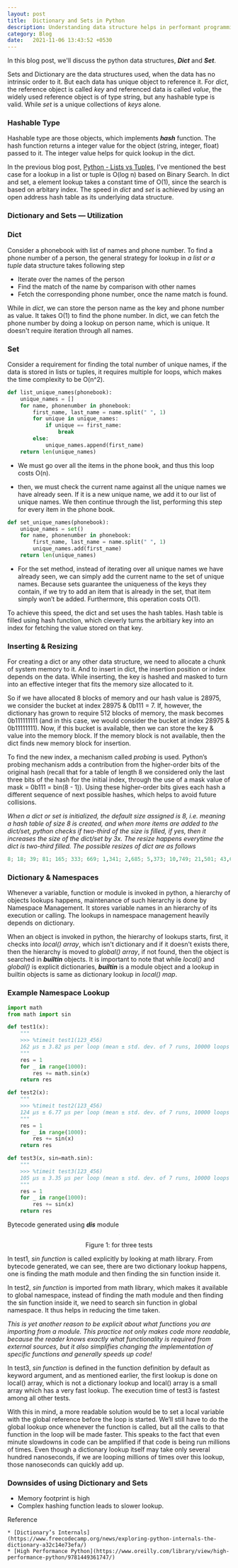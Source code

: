 ```yaml
---
layout: post
title:  Dictionary and Sets in Python
description: Understanding data structure helps in performant programming!
category: Blog
date:   2021-11-06 13:43:52 +0530
---
```

In this blog post, we'll discuss the python data structures, ***Dict*** and ***Set***.

Sets and Dictionary are the data structures used, when the data has no intrinsic order to it. But each data has unique object to reference it. For *dict*, the reference object is called *key* and referenced data is called *value*, the widely used reference object is of type string, but any hashable type is valid. While *set* is a unique collections of *keys* alone. 

### Hashable Type

Hashable type are those objects, which implements *__hash__* function. The hash function returns a integer value for the object (string, integer, float) passed to it. The integer value helps for quick lookup in the dict.

In the previous blog post, [Python - Lists vs Tuples](https://mayur-ds.medium.com/python-lists-and-tuples-760d45ebeaa8), I've mentioned the best case for a lookup in a list or tuple is O(log n) based on Binary Search. In dict and set, a element lookup takes a constant time of O(1), since the search is based on arbitary index. The speed in *dict* and *set* is achieved by using an open address hash table as its underlying data structure.


### Dictionary and Sets — Utilization

### Dict

Consider a phonebook with list of names and phone number. To find a phone number of a person, the general strategy for lookup in *a list or a tuple* data structure takes following step

*  Iterate over the names of the person
*  Find the match of the name by comparison with other names
*  Fetch the corresponding phone number, once the name match is found.

While in *dict*, we can store the person name as the key and phone number as value. It takes O(1) to find the phone number. In dict, we can fetch the phone number by doing a lookup on person name, which is unique. It doesn't require iteration through all names.

### Set

Consider a requirement for finding the total number of unique names, if the data is stored in lists or tuples, it requires multiple for loops, which makes the time complexity to be O(n^2). 

```python
def list_unique_names(phonebook):
    unique_names = []
    for name, phonenumber in phonebook: 
        first_name, last_name = name.split(" ", 1)
        for unique in unique_names: 
            if unique == first_name:
                break
        else:
            unique_names.append(first_name)
    return len(unique_names)
```

* We must go over all the items in the phone book, and thus this loop costs O(n).

* then, we must check the current name against all the unique names we have already seen. If it is a new unique name, we add it to our list of unique names. We then continue through the list, performing this step for every item in the phone book.

```python
def set_unique_names(phonebook):
	unique_names = set()
    for name, phonenumber in phonebook: 
        first_name, last_name = name.split(" ", 1)
        unique_names.add(first_name) 
    return len(unique_names)
```

* For the set method, instead of iterating over all unique names we have already seen, we can simply add the current name to the set of unique names. Because sets guarantee the uniqueness of the keys they contain, if we try to add an item that is already in the set, that item simply won’t be added. Furthermore, this operation costs O(1).

To achieve this speed, the dict and set uses the hash tables. Hash table is filled using hash function, which cleverly turns the arbitiary key into an index for fetching the value stored on that key.

### Inserting & Resizing

For creating a dict or any other data structure, we need to allocate a chunk of system memory to it. And to insert in dict, the insertion position or index depends on the data. While inserting, the key is hashed and masked to turn into an effective integer that fits the memory size allocated to it.

So if we have allocated 8 blocks of memory and our hash value is 28975, we consider the bucket at index 28975 & 0b111 = 7. If, however, the dictionary has grown to require 512 blocks of memory, the mask becomes 0b111111111 (and in this case, we would consider the bucket at index 28975 & 0b11111111). Now, if this bucket is available, then we can store the key & value into the memory block. If the memory block is not available, then the dict finds new memory block for insertion.

To find the new index, a mechanism called *probing* is used. Python’s probing mechanism adds a contribution from the higher-order bits of the original hash (recall that for a table of length 8 we considered only the last three bits of the hash for the initial index, through the use of a mask value of mask = 0b111 = bin(8 - 1)). Using these higher-order bits gives each hash a different sequence of next possible hashes, which helps to avoid future collisions.

*When a dict or set is initialized, the default size assigned is 8, i.e. meaning a hash table of size 8 is created, and when more items are added to the dict/set, python checks if two-third of the size is filled, if yes, then it increases the size of the dict/set by 3x. The resize happens everytime the dict is two-third filled. The possible resizes of dict are as follows*

```python
8; 18; 39; 81; 165; 333; 669; 1,341; 2,685; 5,373; 10,749; 21,501; 43,005; …
```

### Dictionary & Namespaces

Whenever a variable, function or module is invoked in python, a hierarchy of objects lookups happens, maintenance of such hierarchy is done by Namespace Management. It stores variable names in an hierarchy of its execution or calling. The lookups in namespace management heavily depends on dictionary.

When an object is invoked in python, the hierarchy of lookups starts, first, it checks into *local() array*, which isn't dictionary and if it doesn't exists there, then the hierarchy is moved to *global() array*, if not found, then the object is searched in *__builtin__* objects. It is important to note that while *local()* and *global()* is explicit dictionaries, *__builtin__* is a module object and a lookup in builtin objects is same as dictionary lookup in *local() map*.

### Example Namespace Lookup

```python
import math
from math import sin

def test1(x):
    """
    >>> %timeit test1(123_456)
    162 µs ± 3.82 µs per loop (mean ± std. dev. of 7 runs, 10000 loops each)
    """
    res = 1
    for _ in range(1000):
        res += math.sin(x)
    return res

def test2(x):
    """
    >>> %timeit test2(123_456)
    124 µs ± 6.77 µs per loop (mean ± std. dev. of 7 runs, 10000 loops each)
    """
    res = 1
    for _ in range(1000):
        res += sin(x)
    return res

def test3(x, sin=math.sin):
    """
    >>> %timeit test3(123_456)
    105 µs ± 3.35 µs per loop (mean ± std. dev. of 7 runs, 10000 loops each)
    """
    res = 1
    for _ in range(1000):
        res += sin(x)
    return res
```

Bytecode generated using ***dis*** module

<center>
<img src="{{site.url}}/assets/images/dicts_sets/dicts_sets.png" class="post-body" style="zoom: 5%; background-color:#DCDCDC;" /><br>
<p>Figure 1:  for three tests</p>
</center>

In test1, *sin function* is   called explicitly by looking at math library. From bytecode generated, we can see, there are two dictionary lookup happens, one is finding the math module and then finding the sin function inside it.

In test2, *sin function* is imported from math library, which makes it available to global namespace, instead of  finding the math module and then finding the sin function inside it, we need to search sin function in global namespace. It thus helps in reducing the time taken.

*This is yet another reason to be explicit about what functions you are importing from a module. This practice not only makes code more readable, because the reader knows exactly what functionality is required from external sources, but it also simplifies changing the implementation of specific functions and generally speeds up code!*

In test3, *sin function* is defined in the function definition by default as keyword argument, and as mentioned earlier, the first lookup is done on local() array, which is not a dictionary lookup and local() array is a small array which has a very fast lookup. The execution time of test3 is fastest among all other tests.

With this in mind, a more readable solution would be to set a local variable with the global reference before the loop is started. We’ll still have to do the global lookup once whenever the function is called, but all the calls to that function in the loop will be made faster. This speaks to the fact that even minute slowdowns in code can be amplified if that code is being run millions of times. Even though a dictionary lookup itself may take only several hundred nanoseconds, if we are looping millions of times over this lookup, those nanoseconds can quickly add up.

### Downsides of using Dictionary and Sets

* Memory footprint is high
* Complex hashing function leads to slower lookup.

Reference

    * [Dictionary’s Internals](https://www.freecodecamp.org/news/exploring-python-internals-the-dictionary-a32c14e73efa/)
    * [High Performance Python](https://www.oreilly.com/library/view/high-performance-python/9781449361747/)
